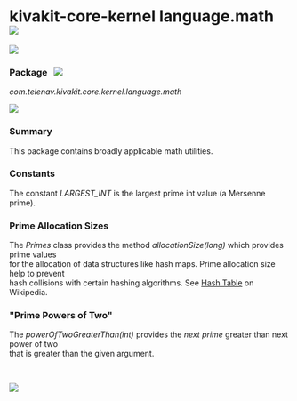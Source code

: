 # kivakit-core-kernel language.math &nbsp; ![](https://telenav.github.io/telenav-assets/images/icons/math-40.png)

![](https://telenav.github.io/telenav-assets/images/separators/horizontal-line.png)

### Package &nbsp; ![](https://telenav.github.io/telenav-assets/images/icons/box-24.png)

*com.telenav.kivakit.core.kernel.language.math*

![](https://telenav.github.io/telenav-assets/images/separators/horizontal-line.png)

### Summary

This package contains broadly applicable math utilities.

### Constants

The constant *LARGEST_INT* is the largest prime int value (a Mersenne prime).

### Prime Allocation Sizes

The *Primes* class provides the method *allocationSize(long)* which provides prime values    
for the allocation of data structures like hash maps. Prime allocation size help to prevent  
hash collisions with certain hashing algorithms. See [Hash Table](https://en.wikipedia.org/wiki/Hash_table) on Wikipedia.

### "Prime Powers of Two"

The *powerOfTwoGreaterThan(int)* provides the *next prime* greater than next power of two  
that is greater than the given argument.

<br/>

![](https://telenav.github.io/telenav-assets/images/separators/horizontal-line.png)
